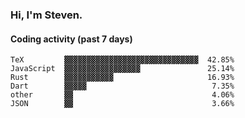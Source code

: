 ### Hi, I'm Steven.

#### Coding activity (past 7 days)
```
TeX         ▓▓▓▓▓▓▓▓▓▓▓▓▓▓▓▓▓▓▓▓▓▓▓▓▓▓▓▓▓▓  42.85%
JavaScript  ▓▓▓▓▓▓▓▓▓▓▓▓▓▓▓▓▓               25.14%
Rust        ▓▓▓▓▓▓▓▓▓▓▓                     16.93%
Dart        ▓▓▓▓▓                            7.35%
other       ▓▓                               4.06%
JSON        ▓▓                               3.66%
```
